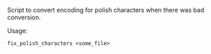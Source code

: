 Script to convert encoding for polish characters when there was bad conversion.

Usage:

`fix_polish_characters <some_file>`
